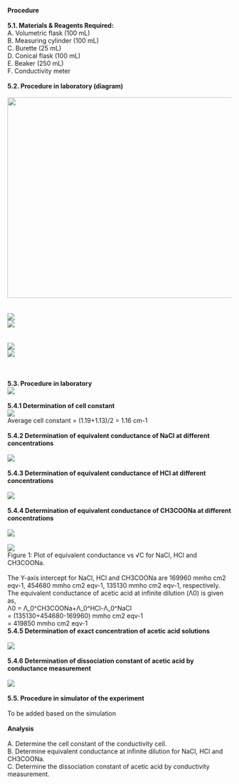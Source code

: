 <b>Procedure</b><br><br>
<b>5.1. Materials & Reagents Required:</b><br>
A.	Volumetric flask (100 mL)<br>
B.	Measuring cylinder (100 mL)<br>
C.	Burette (25 mL)<br>
D.	Conical flask (100 mL)<br>
E.	Beaker (250 mL)<br>
F.	Conductivity meter<br>
<br>
<b>5.2. Procedure in laboratory (diagram)</b><br>
<br>
<img src="images/fig1.png" width="600" height="450"><br><br><br>
<img src="images/fig2.png"><br>
<img src="images/fig3.png"><br><br><br>
<img src="images/fig4.png"><br>
<img src="images/fig5.png"><br><br><br><br>
<b>5.3. Procedure in laboratory</b><br>
<img src="images/fig6.jpg"><br><br>
<b>5.4.1 Determination of cell constant</b><br>
<img src="images/fig7.png"><br>
Average cell constant = (1.19+1.13)/2 = 1.16 cm-1<br><br>
<b>5.4.2 Determination of equivalent conductance of NaCl at different concentrations</b><br><br>
<img src="images/fig8.png"><br><br>
<b>5.4.3 Determination of equivalent conductance of HCl at different concentrations</b><br><br>
<img src="images/fig9.png"><br><br>
<b>5.4.4 Determination of equivalent conductance of CH3COONa at different concentrations</b><br><br>
<img src="images/fig10.png"><br><br>
<img src="images/fig11.jpg"><br>
Figure 1: Plot of equivalent conductance vs √C for NaCl, HCl and CH3COONa.<br><br>
The Y-axis intercept for NaCl, HCl and CH3COONa are 169960 mmho cm2 eqv-1, 454680 mmho cm2 eqv-1, 135130 mmho cm2 eqv-1, respectively.
The equivalent conductance of acetic acid at infinite dilution (Λ0) is given as,<br>
 Λ0 = Λ_0^CH3COONa+Λ_0^HCl-Λ_0^NaCl<br>
      = (135130+454680-169960) mmho cm2 eqv-1<br>
      = 419850 mmho cm2 eqv-1 <br>
<b>5.4.5 Determination of exact concentration of acetic acid solutions</b><br><br>
<img src="images/fig12.png"><br><br>
<b>5.4.6 Determination of dissociation constant of acetic acid by conductance measurement</b><br><br>
<img src="images/fig13.png"><br><br>
<b>5.5. Procedure in simulator of the experiment</b><br><br>
To be added based on the simulation<br><br>
<b>Analysis</b><br><br>
A.	Determine the cell constant of the conductivity cell. <br>
B.	Determine equivalent conductance at infinite dilution for NaCl, HCl and CH3COONa.<br>
C.	Determine the dissociation constant of acetic acid by conductivity measurement.<br>






















